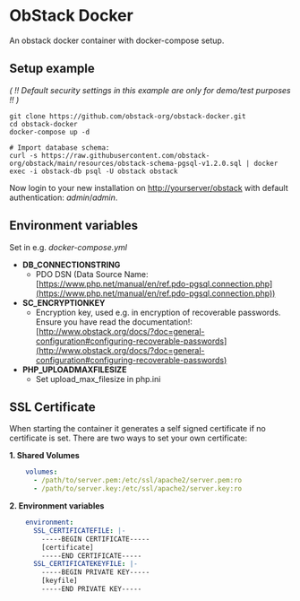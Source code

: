 # ObStack Docker

An obstack docker container with docker-compose setup.

## Setup example

_( !! Default security settings in this example are only for demo/test purposes !! )_

```
git clone https://github.com/obstack-org/obstack-docker.git
cd obstack-docker
docker-compose up -d

# Import database schema:
curl -s https://raw.githubusercontent.com/obstack-org/obstack/main/resources/obstack-schema-pgsql-v1.2.0.sql | docker exec -i obstack-db psql -U obstack obstack
```

Now login to your new installation on [http://yourserver/obstack](http://yourserver/obstack) with default authentication: _admin_/_admin_.

## Environment variables

Set in e.g. *docker-compose.yml*

* **DB_CONNECTIONSTRING**
	* PDO DSN (Data Source Name: [https://www.php.net/manual/en/ref.pdo-pgsql.connection.php](https://www.php.net/manual/en/ref.pdo-pgsql.connection.php))
* **SC_ENCRYPTIONKEY**
	* Encryption key, used e.g. in encryption of recoverable passwords. Ensure you have read the documentation!: [http://www.obstack.org/docs/?doc=general-configuration#configuring-recoverable-passwords](http://www.obstack.org/docs/?doc=general-configuration#configuring-recoverable-passwords)
* **PHP_UPLOADMAXFILESIZE**
  * Set upload_max_filesize in php.ini

## SSL Certificate

When starting the container it generates a self signed certificate if no certificate is set. There are two ways to set your own certificate:

**1. Shared Volumes**

```yaml
    volumes:
      - /path/to/server.pem:/etc/ssl/apache2/server.pem:ro
      - /path/to/server.key:/etc/ssl/apache2/server.key:ro
```

**2. Environment variables**

```yaml
    environment:
      SSL_CERTIFICATEFILE: |-
        -----BEGIN CERTIFICATE-----
		[certificate]
        -----END CERTIFICATE-----
      SSL_CERTIFICATEKEYFILE: |-
        -----BEGIN PRIVATE KEY-----
		[keyfile]
        -----END PRIVATE KEY-----
```
